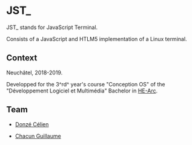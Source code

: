# JST_

JST_ stands for JavaScript Terminal.

Consists of a JavaScript and HTLM5 implementation of a Linux terminal.

## Context

Neuchâtel, 2018-2019.

Developped for the 3^rd^ year's course "Conception OS" of the "Développement Logiciel et Multimédia" Bachelor in [HE-Arc](https://www.he-arc.ch/ingenierie).

## Team

- [Donzé Célien](https://github.com/Lorkii)

- [Chacun Guillaume](https://github.com/ChacunGu)